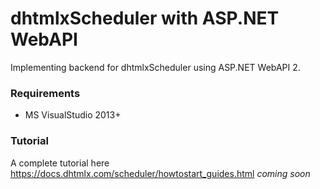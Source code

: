 dhtmlxScheduler with ASP.NET WebAPI
=============

Implementing backend for dhtmlxScheduler using ASP.NET WebAPI 2.

### Requirements

- MS VisualStudio 2013+

### Tutorial

A complete tutorial here https://docs.dhtmlx.com/scheduler/howtostart_guides.html *coming soon*
